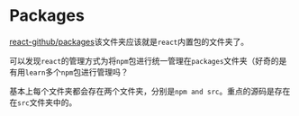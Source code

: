 # Packages

[react-github/packages](https://github.com/facebook/react/tree/master/packages)该文件夹应该就是`react`内置包的文件夹了。

可以发现`react`的管理方式为将`npm`包进行统一管理在`packages`文件夹（好奇的是有用`learn`多个`npm`包进行管理吗？

基本上每个文件夹都会存在两个文件夹，分别是`npm and src`。重点的源码是存在在`src`文件夹中的。
